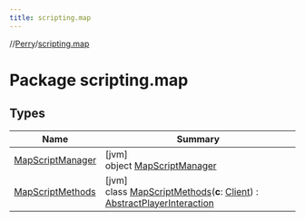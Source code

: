```yaml
---
title: scripting.map
---
```

//[Perry](../../index.html)/[scripting.map](index.html)



# Package scripting.map



## Types


| Name | Summary |
|---|---|
| [MapScriptManager](-map-script-manager/index.html) | [jvm]<br>object [MapScriptManager](-map-script-manager/index.html) |
| [MapScriptMethods](-map-script-methods/index.html) | [jvm]<br>class [MapScriptMethods](-map-script-methods/index.html)(**c**: [Client](../client/-client/index.html)) : [AbstractPlayerInteraction](../scripting/-abstract-player-interaction/index.html) |

